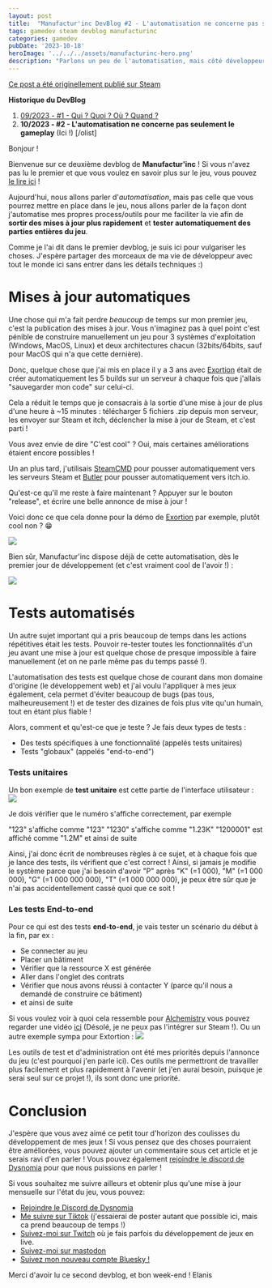 ```yaml
---
layout: post
title:  "Manufactur'inc DevBlog #2 - L'automatisation ne concerne pas seulement le gameplay"
tags: gamedev steam devblog manufacturinc
categories: gamedev
pubDate: '2023-10-18'
heroImage: '../../../assets/manufacturinc-hero.png'
description: "Parlons un peu de l'automatisation, mais côté développeur."
---
```


[Ce post a été originellement publié sur Steam](https://store.steampowered.com/news/app/2146380/view/3737483611565199154)

**Historique du DevBlog**
1.  [09/2023 - #1 - Qui ? Quoi ? Où ? Quand ?](https://store.steampowered.com/news/app/2146380/view/7184986051960660929)
2.  **10/2023 - #2 - L'automatisation ne concerne pas seulement le gameplay** (Ici !)
[/olist]

Bonjour !

Bienvenue sur ce deuxième devblog de **Manufactur'inc** !
Si vous n'avez pas lu le premier et que vous voulez en savoir plus sur le jeu, vous pouvez [le lire ici](https://store.steampowered.com/news/app/2146380/view/7184986051960660929) !

Aujourd'hui, nous allons parler d'*automatisation*, mais pas celle que vous pourrez mettre en place dans le jeu, nous allons parler de la façon dont j'automatise mes propres process/outils pour me faciliter la vie afin de **sortir des mises à jour plus rapidement** et **tester automatiquement des parties entières du jeu**.

Comme je l'ai dit dans le premier devblog, je suis ici pour vulgariser les choses. J'espère partager des morceaux de ma vie de développeur avec tout le monde ici sans entrer dans les détails techniques :)

# Mises à jour automatiques

Une chose qui m'a fait perdre *beaucoup* de temps sur mon premier jeu, c'est la publication des mises à jour. Vous n'imaginez pas à quel point c'est pénible de construire manuellement un jeu pour 3 systèmes d'exploitation (Windows, MacOS, Linux) et deux architectures chacun (32bits/64bits, sauf pour MacOS qui n'a que cette dernière).

Donc, quelque chose que j'ai mis en place il y a 3 ans avec [Exortion](https://store.steampowered.com/app/1299430/Extortion/) était de créer automatiquement les 5 builds sur un serveur à chaque fois que j'allais "sauvegarder mon code" sur celui-ci.

Cela a réduit le temps que je consacrais à la sortie d'une mise à jour de plus d'une heure à ~15 minutes : télécharger 5 fichiers .zip depuis mon serveur, les envoyer sur Steam et itch, déclencher la mise à jour de Steam, et c'est parti !

Vous avez envie de dire "C'est cool" ?
Oui, mais certaines améliorations étaient encore possibles !

Un an plus tard, j'utilisais [SteamCMD](https://developer.valvesoftware.com/wiki/SteamCMD) pour pousser automatiquement vers les serveurs Steam et [Butler](https://itch.io/docs/butler/) pour pousser automatiquement vers itch.io.

Qu'est-ce qu'il me reste à faire maintenant ? Appuyer sur le bouton "release", et écrire une belle annonce de mise à jour !

Voici donc ce que cela donne pour la démo de [Exortion](https://store.steampowered.com/app/1299430/Extortion/) par exemple, plutôt cool non ? 😁

![](/assets/img/2023-10-18-manufacturinc-devblog-2_CI.png)

Bien sûr, Manufactur'inc dispose déjà de cette automatisation, dès le premier jour de développement (et c'est vraiment cool de l'avoir !) :

![](/assets/img/2023-10-18-manufacturinc-devblog-2_CI_2.png)

# Tests automatisés

Un autre sujet important qui a pris beaucoup de temps dans les actions répétitives était les tests. Pouvoir re-tester toutes les fonctionnalités d'un jeu avant une mise à jour est quelque chose de presque impossible à faire manuellement (et on ne parle même pas du temps passé !).

L'automatisation des tests est quelque chose de courant dans mon domaine d'origine (le développement web) et j'ai voulu l'appliquer à mes jeux également, cela permet d'éviter beaucoup de bugs (pas tous, malheureusement !) et de tester des dizaines de fois plus vite qu'un humain, tout en étant plus fiable !

Alors, comment et qu'est-ce que je teste ? Je fais deux types de tests :
- Des tests spécifiques à une fonctionnalité (appelés tests unitaires)
- Tests "globaux" (appelés "end-to-end")

### Tests unitaires

Un bon exemple de **test unitaire** est cette partie de l'interface utilisateur :  
![](/assets/img/2023-10-18-manufacturinc-devblog-2_UI_Unit_Test.png)

Je dois vérifier que le numéro s'affiche correctement, par exemple

"123" s'affiche comme "123"
"1230" s'affiche comme "1.23K"
"1200001" est affiché comme "1.2M"
et ainsi de suite

Ainsi, j'ai donc écrit de nombreuses règles à ce sujet, et à chaque fois que je lance des tests, ils vérifient que c'est correct ! Ainsi, si jamais je modifie le système parce que j'ai besoin d'avoir "P" après "K" (=1 000), "M" (=1 000 000), "G" (=1 000 000 000), "T" (=1 000 000 000), je peux être sûr que je n'ai pas accidentellement cassé quoi que ce soit !

### Les tests End-to-end

Pour ce qui est des tests **end-to-end**, je vais tester un scénario du début à la fin, par ex :
- Se connecter au jeu
- Placer un bâtiment
- Vérifier que la ressource X est générée
- Aller dans l'onglet des contrats
- Vérifier que nous avons réussi à contacter Y (parce qu'il nous a demandé de construire ce bâtiment)
- et ainsi de suite

Si vous voulez voir à quoi cela ressemble pour [Alchemistry](https://store.steampowered.com/app/1730540/Alchemistry/) vous pouvez regarder une vidéo [ici](https://cloud.dysnomia.studio/f/52ec625f17684a2284b6/) (Désolé, je ne peux pas l'intégrer sur Steam !).
Ou un autre exemple sympa pour Extortion :
![](/assets/img/2023-10-18-manufacturinc-devblog-2_Extortion_Test.gif)

Les outils de test et d'administration ont été mes priorités depuis l'annonce du jeu (c'est pourquoi j'en parle ici). Ces outils me permettront de travailler plus facilement et plus rapidement à l'avenir (et j'en aurai besoin, puisque je serai seul sur ce projet !), ils sont donc une priorité.

# Conclusion

J'espère que vous avez aimé ce petit tour d'horizon des coulisses du développement de mes jeux !
Si vous pensez que des choses pourraient être améliorées, vous pouvez ajouter un commentaire sous cet article et je serais ravi d'en parler ! Vous pouvez également [rejoindre le discord de Dysnomia](https://discord.com/invite/c8aARey) pour que nous puissions en parler !

Si vous souhaitez me suivre ailleurs et obtenir plus qu'une mise à jour mensuelle sur l'état du jeu, vous pouvez:
- [Rejoindre le Discord de Dysnomia](https://discord.com/invite/c8aARey)
- [Me suivre sur Tiktok](https://www.tiktok.com/@elanis42) (j'essaierai de poster autant que possible ici, mais ca prend beaucoup de temps !)
- [Suivez-moi sur Twitch](https://www.twitch.tv/elanis42) où je fais parfois du développement de jeux en live.
- [Suivez-moi sur mastodon](https://mastodon.gamedev.place/@Elanis)
- [Suivez mon nouveau compte Bluesky !](https://bsky.app/profile/elanis.eu)

Merci d'avoir lu ce second devblog, et bon week-end !
Elanis